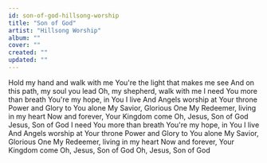 ```yaml
---
id: son-of-god-hillsong-worship
title: "Son of God"
artist: "Hillsong Worship"
album: ""
cover: ""
created: ""
updated: ""
---
```


Hold my hand and walk with me
You're the light that makes me see
And on this path, my soul you lead
Oh, my shepherd, walk with me
I need You more than breath
You're my hope, in You I live
And Angels worship at Your throne
Power and Glory to You alone
My Savior, Glorious One
My Redeemer, living in my heart
Now and forever, Your Kingdom come
Oh, Jesus, Son of God
Jesus, Son of God
I need You more than breath
You're my hope, in You I live
And Angels worship at Your throne
Power and Glory to You alone
My Savior, Glorious One
My Redeemer, living in my heart
Now and forever, Your Kingdom come
Oh, Jesus, Son of God
Oh, Jesus, Son of God
